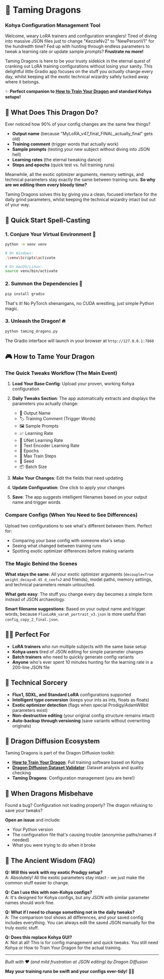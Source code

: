# 🐉 Taming Dragons
### Kohya Configuration Management Tool

Welcome, weary LoRA trainers and configuration wranglers! Tired of diving into massive JSON files just to change "KezzieNv2" to "NewPersonV1" for the hundredth time? Fed up with hunting through endless parameters to tweak a learning rate or update sample prompts? **Frustrate no more!** 

Taming Dragons is here to be your trusty sidekick in the eternal quest of cranking out LoRA training configurations without losing your sanity. This delightful little Gradio app focuses on the stuff you *actually* change every day, whilst keeping all the exotic technical wizardry safely tucked away where it belongs.

✨ **Perfect companion to [How to Train Your Dragon](https://github.com/DragonDiffusionbyBoyo/HowToTrainYourDragon) and standard Kohya setups!**

## 🎯 What Does This Dragon Do?

Ever noticed how 90% of your config changes are the same few things?
- **Output name** (because "MyLoRA_v47_final_FINAL_actually_final" gets old)
- **Training comment** (trigger words that actually work)
- **Sample prompts** (testing your new subject without diving into JSON hell)
- **Learning rates** (the eternal tweaking dance)
- **Steps and epochs** (quick test vs. full training runs)

Meanwhile, all the exotic optimizer arguments, memory settings, and technical parameters stay exactly the same between training runs. **So why are we editing them every bloody time?**

Taming Dragons solves this by giving you a clean, focused interface for the daily grind parameters, whilst keeping the technical wizardry intact but out of your way.

## 🚀 Quick Start Spell-Casting

### 1. Conjure Your Virtual Environment 🧪
```bash
python -m venv venv

# On Windows:
.\venv\Scripts\activate

# On macOS/Linux:
source venv/bin/activate
```

### 2. Summon the Dependencies 📜
```bash
pip install gradio
```

That's it! No PyTorch shenanigans, no CUDA wrestling, just simple Python magic.

### 3. Unleash the Dragon! 🔥
```bash
python taming_dragons.py
```

The Gradio interface will launch in your browser at `http://127.0.0.1:7860`

## 🎮 How to Tame Your Dragon

### The Quick Tweaks Workflow (The Main Event)

1. **Load Your Base Config**: Upload your proven, working Kohya configuration
2. **Daily Tweaks Section**: The app automatically extracts and displays the parameters you actually change:
   - 🎯 Output Name
   - 🏷️ Training Comment (Trigger Words)  
   - 🖼️ Sample Prompts
   - 📈 Learning Rate
   - 🧠 UNet Learning Rate
   - 📝 Text Encoder Learning Rate
   - 🔄 Epochs
   - 👟 Max Train Steps
   - 🎲 Seed
   - 📦 Batch Size

3. **Make Your Changes**: Edit the fields that need updating
4. **Update Configuration**: One click to apply your changes
5. **Save**: The app suggests intelligent filenames based on your output name and trigger words

### Compare Configs (When You Need to See Differences)

Upload two configurations to see what's different between them. Perfect for:
- Comparing your base config with someone else's setup
- Seeing what changed between training runs
- Spotting exotic optimizer differences before making variants

### The Magic Behind the Scenes

**What stays the same**: All your exotic optimizer arguments (`decouple=True weight_decay=0.45 d_coef=2` and friends), model paths, memory settings, and technical parameters remain untouched.

**What gets easy**: The stuff you change every day becomes a simple form instead of JSON archaeology.

**Smart filename suggestions**: Based on your output name and trigger words, because `FluxLoRA_sarah_portrait_v3.json` is more useful than `config_copy_2_final.json`.

## 🧙‍♂️ Perfect For

- **LoRA trainers** who run multiple subjects with the same base setup
- **Kohya users** tired of JSON editing for simple parameter changes
- **Batch trainers** who need to quickly generate config variants
- **Anyone** who's ever spent 10 minutes hunting for the learning rate in a 200-line JSON file

## 🔧 Technical Sorcery

- **Flux1, SDXL, and Standard LoRA** configurations supported
- **Intelligent type conversion** (keeps your ints as ints, floats as floats)
- **Exotic optimizer detection** (flags when special Prodigy/AdamW8bit parameters exist)
- **Non-destructive editing** (your original config structure remains intact)
- **Auto-backup through versioning** (save variants without overwriting originals)

## 🤝 Dragon Diffusion Ecosystem

Taming Dragons is part of the Dragon Diffusion toolkit:
- **[How to Train Your Dragon](https://github.com/DragonDiffusionbyBoyo/HowToTrainYourDragon)**: Full training software based on Kohya
- **[Dragon Diffusion Dataset Validator](https://github.com/DragonDiffusionbyBoyo/Dragon-Diffusion-Dataset-Validator)**: Dataset analysis and quality checking
- **Taming Dragons**: Configuration management (you are here!)

## 🐛 When Dragons Misbehave

Found a bug? Configuration not loading properly? The dragon refusing to save your tweaks?

**Open an issue** and include:
- Your Python version
- The configuration file that's causing trouble (anonymise paths/names if needed)
- What you were trying to do when it broke

## 📜 The Ancient Wisdom (FAQ)

**Q: Will this work with my exotic Prodigy setup?**  
A: Absolutely! All the exotic parameters stay intact - we just make the common stuff easier to change.

**Q: Can I use this with non-Kohya configs?**  
A: It's designed for Kohya configs, but any JSON with similar parameter names should work fine.

**Q: What if I need to change something not in the daily tweaks?**  
A: The comparison tool shows all differences, and your saved config includes everything. You can always edit the saved JSON manually for the truly exotic stuff.

**Q: Does this replace Kohya GUI?**  
A: Not at all! This is for config management and quick tweaks. You still need Kohya or How to Train Your Dragon for the actual training.

---

*Built with ❤️ (and mild frustration at JSON editing) by Dragon Diffusion*

**May your training runs be swift and your configs ever-tidy!** 🐉✨